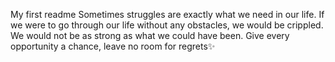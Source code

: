 My first readme
Sometimes struggles are exactly what we need in our life. If we were to go through our life without any obstacles, we would be crippled. We would not be as strong as what we could have been. Give every opportunity a chance, leave no room for regrets✨
